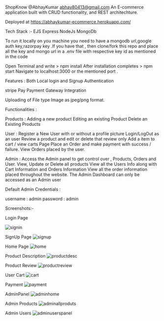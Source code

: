 ShopKnow @AbhayKumar abhay80413@gmail.com
An E-commerce application built with CRUD functionality, and REST architechture.

Deployed at https://abhaykumar-ecommerce.herokuapp.com/

Tech Stack :-
EJS
Express
NodeJs
MongoDb


To run it locally on you machine you need to have a mongodb url,google auth key,razorpay key .If you have that , then clone/fork this repo and place all the key and mongo url in a .env file with respective key id as mentioned in the code


Open Terminal and write >
npm  install
After installation completes >
npm start
Navigate to localhost:3000 or the mentioned port .

Features :
Both Local login and Signup Authentication

stripe Pay Payment Gateway Integration

Uploading of File type Image as jpeg/png format.


Functionalities :

Products :
Adding a new product
Editing an existing Product
Delete an Existing Products

User :
Register a New User with or without a profile picture
Login/LogOut as an user
Review a product and edit or delete that review only
Add a item to cart / view carts Page
Place an Order and make payment with success / failure.
View Orders placed by the user.

Admin :
Access the Admin panel to get control over , Products, Orders and User.
View, Update or Delete all products
View all the Users Info along with Cart Information and Orders Information
View all the order information placed throughout the website.
The Admin Dashboard can only be accessed as an Admin user

Default Admin Credentials :

username : admin
password : admin



Screenshots:-

Login Page

![signin](https://user-images.githubusercontent.com/70810172/186411081-2c39c1d7-5c81-4dbd-809e-4c71ab5db830.png)

SignUp Page
![signup](https://user-images.githubusercontent.com/70810172/186411113-0059602e-ec0b-40bc-b1b1-a8f6e60e3088.png)

Home Page
![home](https://user-images.githubusercontent.com/70810172/186410701-e5563135-1519-4716-b2cb-b15bc245379d.png)

Product Description 
![productdesc](https://user-images.githubusercontent.com/70810172/186411140-4fb35e2a-c5f2-482b-9381-50e1945f7648.png)


Product Review 
![productreview](https://user-images.githubusercontent.com/70810172/186411154-8beb9a6d-d08c-4727-bb57-8b15f7d46dae.png)



User Cart
![cart](https://user-images.githubusercontent.com/70810172/186411164-b40d4c96-e8a4-44e9-9713-83f09bf0cb18.png)



Payment
![payment](https://user-images.githubusercontent.com/70810172/186411167-5da174c8-a1df-4f7b-8f38-1317649ec28a.png)


AdminPanel
![adminhome](https://user-images.githubusercontent.com/70810172/186411180-32495bc3-737c-4f02-abe8-0a303833dac0.png)



Admin Products
![adminallproduts](https://user-images.githubusercontent.com/70810172/186411191-4eed795b-c793-484e-9ea6-9752f758c461.png)


Admin Users
![adminuserspanel](https://user-images.githubusercontent.com/70810172/186411200-f2ff34ae-ac8f-4d7e-96bd-c2e35fd7432f.png)



